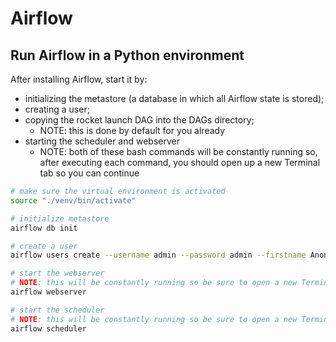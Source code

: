 # Airflow

## Run Airflow in a Python environment

After installing Airflow, start it by:

* initializing the metastore (a database in which all Airflow state is stored);
* creating a user;
* copying the rocket launch DAG into the DAGs directory;
    + NOTE: this is done by default for you already
* starting the scheduler and webserver
    + NOTE: both of these bash commands will be constantly running so, after executing each command, you should open up a new Terminal tab so you can continue

```bash
# make sure the virtual environment is activated
source "./venv/bin/activate"

# initialize metastore
airflow db init

# create a user
airflow users create --username admin --password admin --firstname Anonymous --lastname Admin --role Admin --email admin@example.org

# start the webserver
# NOTE: this will be constantly running so be sure to open a new Terminal tab
airflow webserver

# start the scheduler
# NOTE: this will be constantly running so be sure to open a new Terminal tab
airflow scheduler
```